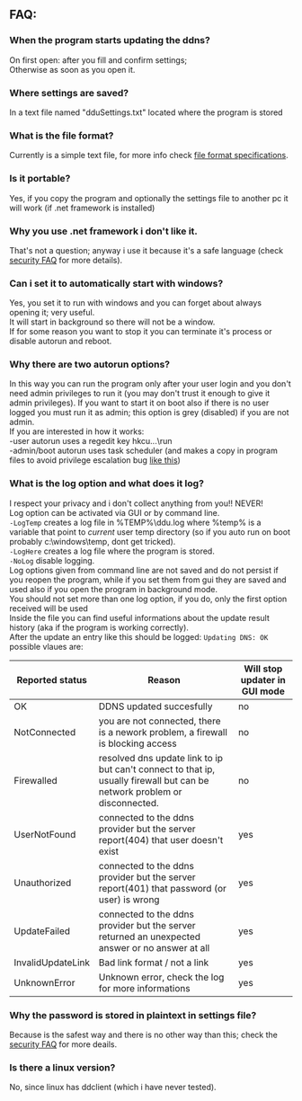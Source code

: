 ## FAQ:
### When the program starts updating the ddns?
On first open: after you fill and confirm settings;  
Otherwise as soon as you open it.

### Where settings are saved?
In a text file named "dduSettings.txt" located where the program is stored  

### What is the file format?
Currently is a simple text file, for more info check [file format specifications](File%20format%20specifications.md).

### Is it portable?
Yes, if you copy the program and optionally the settings file to another pc it will work (if .net framework is installed)

### Why you use .net framework i don't like it.
That's not a question; anyway i use it because it's a safe language (check [security FAQ](Security%20FAQ.md) for more details).

### Can i set it to automatically start with windows?
Yes, you set it to run with windows and you can forget about always opening it; very useful.  
It will start in background so there will not be a window.  
If for some reason you want to stop it you can terminate it's process or disable autorun and reboot.

### Why there are two autorun options?
In this way you can run the program only after your user login and you don't need admin privileges to run it (you may don't trust it enough to give it admin privileges). 
If you want to start it on boot also if there is no user logged you must run it as admin; this option is grey (disabled) if you are not admin.  
If you are interested in how it works:  
-user autorun uses a regedit key hkcu\...\run  
-admin/boot autorun uses task scheduler (and makes a copy in program files to avoid privilege escalation bug [like this](https://www.exploit-db.com/exploits/9305/))

### What is the log option and what does it log?
I respect your privacy and i don't collect anything from you!! NEVER!  
Log option can be activated via GUI or by command line.  
`-LogTemp` creates a log file in %TEMP%\ddu.log where %temp% is a variable that point to _current_ user temp directory (so if you auto run on boot probably c:\windows\temp, dont get tricked).  
`-LogHere` creates a log file where the program is stored.  
`-NoLog` disable logging.  
Log options given from command line are not saved and do not persist if you reopen the program, while if you set them from gui they are saved and used also if you open the program in background mode.  
You should not set more than one log option, if you do, only the first option received will be used  
Inside the file you can find useful informations about the update result history (aka if the program is working correctly).  
After the update an entry like this should be logged: `Updating DNS: OK`  
possible vlaues are:  

|Reported status| Reason|Will stop updater in GUI mode
|---|---|---
|OK|DDNS updated succesfully|no
|NotConnected| you are not connected, there is a nework problem, a firewall is blocking access|no
|Firewalled|resolved dns update link to ip but can't connect to that ip, usually firewall but can be network problem or disconnected.|no
|UserNotFound|connected to the ddns provider but the server report(404) that user doesn't exist|yes
|Unauthorized|connected to the ddns provider but the server report(401) that password (or user) is wrong|yes
|UpdateFailed|connected to the ddns provider but the server returned an unexpected answer or no answer at all|yes
|InvalidUpdateLink|Bad link format / not a link|yes
|UnknownError|Unknown error, check the log for more informations|yes
### Why the password is stored in plaintext in settings file?
Because is the safest way and there is no other way than this; check the [security FAQ](Security%20FAQ.md) for more deails.

### Is there a linux version?
No, since linux has ddclient (which i have never tested).